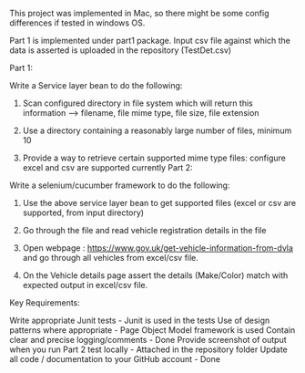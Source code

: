 This project was implemented in Mac, so there might be some config differences if tested in windows OS.

Part 1 is implemented under part1 package. Input csv file against which the data is asserted is uploaded in the repository (TestDet.csv)

Part 1:

Write a Service layer bean to do the following:

1. Scan configured directory in file system which will return this information --> filename, file mime type, file size, file extension

2. Use a directory containing a reasonably large number of files, minimum 10 

3. Provide a way to retrieve certain supported mime type files: configure excel and csv are supported currently 
Part 2:

Write a selenium/cucumber framework to do the following:

1. Use the above service layer bean to get supported files (excel or csv are supported, from input directory) 

2. Go through the file and read vehicle registration details in the file

3. Open webpage : https://www.gov.uk/get-vehicle-information-from-dvla and go through all vehicles from excel/csv file.

4. On the Vehicle details page assert the details (Make/Color) match with expected output in excel/csv file.




Key Requirements: 

Write appropriate Junit tests - Junit is used in the tests
Use of design patterns where appropriate - Page Object Model framework is used 
Contain clear and precise logging/comments - Done 
Provide screenshot of output when you run Part 2 test locally - Attached in the repository folder
Update all code / documentation to your GitHub account - Done
